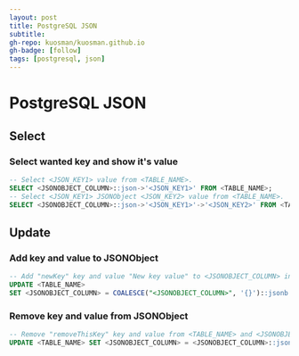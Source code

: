 ```yaml
---
layout: post
title: PostgreSQL JSON
subtitle:
gh-repo: kuosman/kuosman.github.io
gh-badge: [follow]
tags: [postgresql, json]
---
```


# PostgreSQL JSON

## Select

### Select wanted key and show it's value

```sql
-- Select <JSON_KEY1> value from <TABLE_NAME>.
SELECT <JSONOBJECT_COLUMN>::json->'<JSON_KEY1>' FROM <TABLE_NAME>;
-- Select <JSON_KEY1> JSONObject <JSON_KEY2> value from <TABLE_NAME>.
SELECT <JSONOBJECT_COLUMN>::json->'<JSON_KEY1>'->'<JSON_KEY2>' FROM <TABLE_NAME>;
```

## Update

### Add key and value to JSONObject

```sql
-- Add "newKey" key and value "New key value" to <JSONOBJECT_COLUMN> in <TABLE_NAME>-table.
UPDATE <TABLE_NAME>
SET <JSONOBJECT_COLUMN> = COALESCE("<JSONOBJECT_COLUMN>", '{}')::jsonb || '{ "newKey" : "New key value" }';
```

### Remove key and value from JSONObject

```sql
-- Remove "removeThisKey" key and value from <TABLE_NAME> and <JSONOBJECT_COLUMN> columns
UPDATE <TABLE_NAME> SET <JSONOBJECT_COLUMN> = <JSONOBJECT_COLUMN>::jsonb - 'removeThisKey';
```